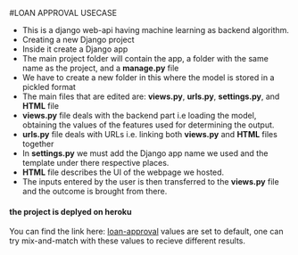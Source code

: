 #LOAN APPROVAL USECASE

*    This is a django web-api having machine learning as backend algorithm.
*    Creating a new Django project
*    Inside it create a Django app
*    The main project folder will contain the app, a folder with the same name as the project,  and a __manage.py__ file
*    We have to create a new folder in this where the model is stored in a pickled format
*    The main files that are edited are: __views.py__, __urls.py__, __settings.py__, and __HTML__ file
*    __views.py__ file deals with the backend part i.e loading the model, obtaining the values of the features used for determining the output.
*    __urls.py__ file deals with URLs i.e. linking both __views.py__ and __HTML__ files together
*    In __settings.py__ we must add the Django app name we used and the template under there respective places.
*    __HTML__ file describes the UI of the webpage we hosted.
*    The inputs entered by the user is then transferred to the __views.py__ file and the outcome is brought from there.

#### the project is deplyed on heroku
You can find the link here: [loan-approval](https://ml-loan-approval-api.herokuapp.com/)
values are set to default, one can try mix-and-match with these values to recieve different results.
